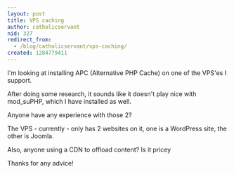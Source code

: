 ```yaml
---
layout: post
title: VPS caching
author: catholicservant
nid: 327
redirect_from:
  - /blog/catholicservant/vps-caching/
created: 1284779411
---
```

<p>I&#39;m looking at installing APC (Alternative PHP Cache) on one of the VPS&#39;es I support.</p>
<p>After doing some research, it sounds like it doesn&#39;t play nice with mod_suPHP, which I have installed as well.</p>
<p>Anyone have any experience with those 2?</p>
<p>The VPS - currently - only has 2 websites on it, one is a WordPress site, the other is Joomla.</p>
<p>Also, anyone using a CDN to offload content? Is it pricey</p>
<p>Thanks for any advice!&nbsp;</p>
